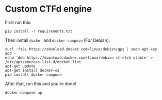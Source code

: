 # Custom CTFd engine
First run this:
```
pip install -r requirements.txt
```
Then install `docker` and `docker-compose` (For Debian):
```
curl -fsSL https://download.docker.com/linux/debian/gpg | sudo apt-key add -
echo 'deb https://download.docker.com/linux/debian stretch stable' > /etc/apt/sources.list.d/docker.list
apt-get update
apt-get install docker-ce
pip install docker-compose
```

After that, run this and you're done!
```
docker-compose up
```